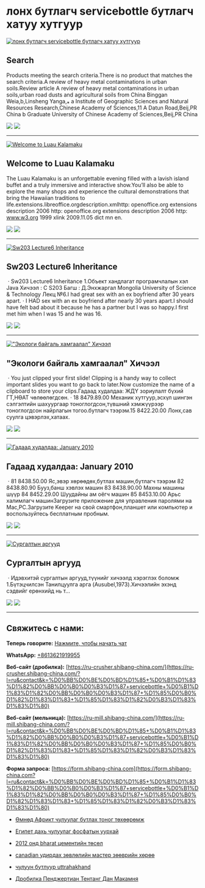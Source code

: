 # лонх бутлагч servicebottle бутлагч хатуу хутгуур

<a href="https://swt.shibang-china.com/?l=ru&img&k=%D0%BB%D0%BE%D0%BD%D1%85+%D0%B1%D1%83%D1%82%D0%BB%D0%B0%D0%B3%D1%87+servicebottle+%D0%B1%D1%83%D1%82%D0%BB%D0%B0%D0%B3%D1%87+%D1%85%D0%B0%D1%82%D1%83%D1%83+%D1%85%D1%83%D1%82%D0%B3%D1%83%D1%83%D1%80" target="_blank">![лонх бутлагч servicebottle бутлагч хатуу хутгуур](http://static.shibang-china.com/all-800x300/246.jpg)</a>

## Search
Products meeting the search criteria.There is no product that matches the search criteria.A review of heavy metal contaminations in urban soils.Review article A review of heavy metal contaminations in urban soils,urban road dusts and agricultural soils from China Binggan Weia,b,Linsheng Yanga,⁎ a Institute of Geographic Sciences and Natural Resources Research,Chinese Academy of Sciences,11 A Datun Road,Beij,PR China b Graduate University of Chinese Academy of Sciences,Beij,PR China


<a href="https://whatsapp.shibangsoft.com/WhatsApp.php" target="_blank" title="WhatsApp">![](http://static.shibang-china.com/icon/whatsapp.png)</a> <a href="https://swt.shibang-china.com/?l=ru&icon&k=%D0%BB%D0%BE%D0%BD%D1%85+%D0%B1%D1%83%D1%82%D0%BB%D0%B0%D0%B3%D1%87+servicebottle+%D0%B1%D1%83%D1%82%D0%BB%D0%B0%D0%B3%D1%87+%D1%85%D0%B0%D1%82%D1%83%D1%83+%D1%85%D1%83%D1%82%D0%B3%D1%83%D1%83%D1%80" target="_blank">![](http://static.shibang-china.com/icon/chat-ru.png)</a>

---

<a href="https://swt.shibang-china.com/?l=ru&img&k=%D0%BB%D0%BE%D0%BD%D1%85+%D0%B1%D1%83%D1%82%D0%BB%D0%B0%D0%B3%D1%87+servicebottle+%D0%B1%D1%83%D1%82%D0%BB%D0%B0%D0%B3%D1%87+%D1%85%D0%B0%D1%82%D1%83%D1%83+%D1%85%D1%83%D1%82%D0%B3%D1%83%D1%83%D1%80" target="_blank">![Welcome to Luau Kalamaku](http://static.shibang-china.com/all-800x300/1471.jpg)</a>

## Welcome to Luau Kalamaku
The Luau Kalamaku is an unforgettable evening filled with a lavish island buffet and a truly immersive and interactive show.You’ll also be able to explore the many shops and experience the cultural demonstrations that bring the Hawaiian traditions to life.extensions.libreoffice.orgdescription.xmlhttp: openoffice.org extensions description 2006 http: openoffice.org extensions description 2006 http: www.w3.org 1999 xlink 2009.11.05 dict mn en.


<a href="https://whatsapp.shibangsoft.com/WhatsApp.php" target="_blank" title="WhatsApp">![](http://static.shibang-china.com/icon/whatsapp.png)</a> <a href="https://swt.shibang-china.com/?l=ru&icon&k=%D0%BB%D0%BE%D0%BD%D1%85+%D0%B1%D1%83%D1%82%D0%BB%D0%B0%D0%B3%D1%87+servicebottle+%D0%B1%D1%83%D1%82%D0%BB%D0%B0%D0%B3%D1%87+%D1%85%D0%B0%D1%82%D1%83%D1%83+%D1%85%D1%83%D1%82%D0%B3%D1%83%D1%83%D1%80" target="_blank">![](http://static.shibang-china.com/icon/chat-ru.png)</a>

---

<a href="https://swt.shibang-china.com/?l=ru&img&k=%D0%BB%D0%BE%D0%BD%D1%85+%D0%B1%D1%83%D1%82%D0%BB%D0%B0%D0%B3%D1%87+servicebottle+%D0%B1%D1%83%D1%82%D0%BB%D0%B0%D0%B3%D1%87+%D1%85%D0%B0%D1%82%D1%83%D1%83+%D1%85%D1%83%D1%82%D0%B3%D1%83%D1%83%D1%80" target="_blank">![Sw203 Lecture6 Inheritance](http://static.shibang-china.com/all-800x300/144.jpg)</a>

## Sw203 Lecture6 Inheritance
&nbsp;&#0183;&#32;Sw203 Lecture6 Inheritance 1.Объект хандлагат програмчлалын хэл Java Хичээл : C S203 Багш : Д.Энхжаргал Mongolia University of Science &amp; Technology Лекц №6.I had great sex with an ex boyfriend after 30 years apart.&nbsp;&#0183;&#32;I HAD sex with an ex boyfriend after nearly 30 years apart.I should have felt bad about it because he has a partner but I was so happy.I first met him when I was 15 and he was 16.


<a href="https://whatsapp.shibangsoft.com/WhatsApp.php" target="_blank" title="WhatsApp">![](http://static.shibang-china.com/icon/whatsapp.png)</a> <a href="https://swt.shibang-china.com/?l=ru&icon&k=%D0%BB%D0%BE%D0%BD%D1%85+%D0%B1%D1%83%D1%82%D0%BB%D0%B0%D0%B3%D1%87+servicebottle+%D0%B1%D1%83%D1%82%D0%BB%D0%B0%D0%B3%D1%87+%D1%85%D0%B0%D1%82%D1%83%D1%83+%D1%85%D1%83%D1%82%D0%B3%D1%83%D1%83%D1%80" target="_blank">![](http://static.shibang-china.com/icon/chat-ru.png)</a>

---

<a href="https://swt.shibang-china.com/?l=ru&img&k=%D0%BB%D0%BE%D0%BD%D1%85+%D0%B1%D1%83%D1%82%D0%BB%D0%B0%D0%B3%D1%87+servicebottle+%D0%B1%D1%83%D1%82%D0%BB%D0%B0%D0%B3%D1%87+%D1%85%D0%B0%D1%82%D1%83%D1%83+%D1%85%D1%83%D1%82%D0%B3%D1%83%D1%83%D1%80" target="_blank">![&quot;Экологи байгаль хамгаалал&quot; Хичээл](http://static.shibang-china.com/all-800x300/695.jpg)</a>

## &quot;Экологи байгаль хамгаалал&quot; Хичээл
&nbsp;&#0183;&#32;You just clipped your first slide! Clipping is a handy way to collect important slides you want to go back to later.Now customize the name of a clipboard to store your clips.Гадаад худалдаа: ЖДҮ зориулалт бүхий ГТ,НӨАТ чөлөөлөгдсөн.&nbsp;&#0183;&#32;18 8479.89.00 Механик хутгуур,эсхүл шингэн сэлгэлтийн шахуургаар тоноглогдсон,түвшний хэмжүүрээр тоноглогдсон найрлагын тогоо.бутлагч тээрэм.15 8422.20.00 Лонх,сав суулга цэвэрлэх,хатаах.


<a href="https://whatsapp.shibangsoft.com/WhatsApp.php" target="_blank" title="WhatsApp">![](http://static.shibang-china.com/icon/whatsapp.png)</a> <a href="https://swt.shibang-china.com/?l=ru&icon&k=%D0%BB%D0%BE%D0%BD%D1%85+%D0%B1%D1%83%D1%82%D0%BB%D0%B0%D0%B3%D1%87+servicebottle+%D0%B1%D1%83%D1%82%D0%BB%D0%B0%D0%B3%D1%87+%D1%85%D0%B0%D1%82%D1%83%D1%83+%D1%85%D1%83%D1%82%D0%B3%D1%83%D1%83%D1%80" target="_blank">![](http://static.shibang-china.com/icon/chat-ru.png)</a>

---

<a href="https://swt.shibang-china.com/?l=ru&img&k=%D0%BB%D0%BE%D0%BD%D1%85+%D0%B1%D1%83%D1%82%D0%BB%D0%B0%D0%B3%D1%87+servicebottle+%D0%B1%D1%83%D1%82%D0%BB%D0%B0%D0%B3%D1%87+%D1%85%D0%B0%D1%82%D1%83%D1%83+%D1%85%D1%83%D1%82%D0%B3%D1%83%D1%83%D1%80" target="_blank">![Гадаад худалдаа: January 2010](http://static.shibang-china.com/all-800x300/1352.jpg)</a>

## Гадаад худалдаа: January 2010
&nbsp;&#0183;&#32;81 8438.50.00 Яс,эвэр хөрөөдөх,бутлах машин,бутлагч тээрэм 82 8438.80.90 Бууз,банш хэвлэх машин 83 8438.90.00 Махны машины шүүр 84 8452.29.00 Шуудайны ам оёгч машин 85 8453.10.00 Арьс халимлагч машинЗагрузите приложение для управления паролями на Mac,PC.Загрузите Keeper на свой смартфон,планшет или компьютер и воспользуйтесь бесплатным пробным.


<a href="https://whatsapp.shibangsoft.com/WhatsApp.php" target="_blank" title="WhatsApp">![](http://static.shibang-china.com/icon/whatsapp.png)</a> <a href="https://swt.shibang-china.com/?l=ru&icon&k=%D0%BB%D0%BE%D0%BD%D1%85+%D0%B1%D1%83%D1%82%D0%BB%D0%B0%D0%B3%D1%87+servicebottle+%D0%B1%D1%83%D1%82%D0%BB%D0%B0%D0%B3%D1%87+%D1%85%D0%B0%D1%82%D1%83%D1%83+%D1%85%D1%83%D1%82%D0%B3%D1%83%D1%83%D1%80" target="_blank">![](http://static.shibang-china.com/icon/chat-ru.png)</a>

---

<a href="https://swt.shibang-china.com/?l=ru&img&k=%D0%BB%D0%BE%D0%BD%D1%85+%D0%B1%D1%83%D1%82%D0%BB%D0%B0%D0%B3%D1%87+servicebottle+%D0%B1%D1%83%D1%82%D0%BB%D0%B0%D0%B3%D1%87+%D1%85%D0%B0%D1%82%D1%83%D1%83+%D1%85%D1%83%D1%82%D0%B3%D1%83%D1%83%D1%80" target="_blank">![Сургалтын аргууд](http://static.shibang-china.com/all-800x300/744.jpg)</a>

## Сургалтын аргууд
&nbsp;&#0183;&#32;Идэвхитэй сургалтын аргууд,түүнийг хичээлд хэрэглэх боломж 1.Бүтэцчилсэн Танилцуулга арга (Ausubel,1973).Хичээлийн эхэнд сэдвийг ерөнхийд нь т…

<a href="https://whatsapp.shibangsoft.com/WhatsApp.php" target="_blank" title="WhatsApp">![](http://static.shibang-china.com/icon/whatsapp.png)</a> <a href="https://swt.shibang-china.com/?l=ru&icon&k=%D0%BB%D0%BE%D0%BD%D1%85+%D0%B1%D1%83%D1%82%D0%BB%D0%B0%D0%B3%D1%87+servicebottle+%D0%B1%D1%83%D1%82%D0%BB%D0%B0%D0%B3%D1%87+%D1%85%D0%B0%D1%82%D1%83%D1%83+%D1%85%D1%83%D1%82%D0%B3%D1%83%D1%83%D1%80" target="_blank">![](http://static.shibang-china.com/icon/chat-ru.png)</a>

---
## Свяжитесь с нами:

**Теперь говорите:** [Нажмите, чтобы начать чат](https://swt.shibang-china.com?l=ru&contact&k=%D0%BB%D0%BE%D0%BD%D1%85+%D0%B1%D1%83%D1%82%D0%BB%D0%B0%D0%B3%D1%87+servicebottle+%D0%B1%D1%83%D1%82%D0%BB%D0%B0%D0%B3%D1%87+%D1%85%D0%B0%D1%82%D1%83%D1%83+%D1%85%D1%83%D1%82%D0%B3%D1%83%D1%83%D1%80)

**WhatsApp:**  [+8613621919955](https://whatsapp.shibangsoft.com/WhatsApp.php)

**Веб-сайт (дробилка):** [https://ru-crusher.shibang-china.com/](https://ru-crusher.shibang-china.com/?l=ru&contact&k=%D0%BB%D0%BE%D0%BD%D1%85+%D0%B1%D1%83%D1%82%D0%BB%D0%B0%D0%B3%D1%87+servicebottle+%D0%B1%D1%83%D1%82%D0%BB%D0%B0%D0%B3%D1%87+%D1%85%D0%B0%D1%82%D1%83%D1%83+%D1%85%D1%83%D1%82%D0%B3%D1%83%D1%83%D1%80)

**Веб-сайт (мельница):** [https://ru-mill.shibang-china.com/](https://ru-mill.shibang-china.com/?l=ru&contact&k=%D0%BB%D0%BE%D0%BD%D1%85+%D0%B1%D1%83%D1%82%D0%BB%D0%B0%D0%B3%D1%87+servicebottle+%D0%B1%D1%83%D1%82%D0%BB%D0%B0%D0%B3%D1%87+%D1%85%D0%B0%D1%82%D1%83%D1%83+%D1%85%D1%83%D1%82%D0%B3%D1%83%D1%83%D1%80)

**Форма запроса:** [https://form.shibang-china.com](https://form.shibang-china.com?l=ru&contact&k=%D0%BB%D0%BE%D0%BD%D1%85+%D0%B1%D1%83%D1%82%D0%BB%D0%B0%D0%B3%D1%87+servicebottle+%D0%B1%D1%83%D1%82%D0%BB%D0%B0%D0%B3%D1%87+%D1%85%D0%B0%D1%82%D1%83%D1%83+%D1%85%D1%83%D1%82%D0%B3%D1%83%D1%83%D1%80)

* [Өмнөд Африкт чулуулаг бутлах тоног төхөөрөмж](../128/%D3%A8%D0%BC%D0%BD%D3%A9%D0%B4%20%D0%90%D1%84%D1%80%D0%B8%D0%BA%D1%82%20%D1%87%D1%83%D0%BB%D1%83%D1%83%D0%BB%D0%B0%D0%B3%20%D0%B1%D1%83%D1%82%D0%BB%D0%B0%D1%85%20%D1%82%D0%BE%D0%BD%D0%BE%D0%B3%20%D1%82%D3%A9%D1%85%D3%A9%D3%A9%D1%80%D3%A9%D0%BC%D0%B6.md)

* [Египет дахь чулуулаг фосфатын уурхай](../129/%D0%95%D0%B3%D0%B8%D0%BF%D0%B5%D1%82%20%D0%B4%D0%B0%D1%85%D1%8C%20%D1%87%D1%83%D0%BB%D1%83%D1%83%D0%BB%D0%B0%D0%B3%20%D1%84%D0%BE%D1%81%D1%84%D0%B0%D1%82%D1%8B%D0%BD%20%D1%83%D1%83%D1%80%D1%85%D0%B0%D0%B9.md)

* [2012 онд bharat цементийн төсөл](../128/2012%20%D0%BE%D0%BD%D0%B4%20bharat%20%D1%86%D0%B5%D0%BC%D0%B5%D0%BD%D1%82%D0%B8%D0%B9%D0%BD%20%D1%82%D3%A9%D1%81%D3%A9%D0%BB.md)

* [canadian удирдах зөвлөлийн мастер зөөврийн хөрөө](../127/canadian%20%D1%83%D0%B4%D0%B8%D1%80%D0%B4%D0%B0%D1%85%20%D0%B7%D3%A9%D0%B2%D0%BB%D3%A9%D0%BB%D0%B8%D0%B9%D0%BD%20%D0%BC%D0%B0%D1%81%D1%82%D0%B5%D1%80%20%D0%B7%D3%A9%D3%A9%D0%B2%D1%80%D0%B8%D0%B9%D0%BD%20%D1%85%D3%A9%D1%80%D3%A9%D3%A9.md)

* [чулуун бутлуур uttrahakhand](../126/%D1%87%D1%83%D0%BB%D1%83%D1%83%D0%BD%20%D0%B1%D1%83%D1%82%D0%BB%D1%83%D1%83%D1%80%20uttrahakhand.md)

* [Дробилка Пенджертиан Тентанг Дан Макамня](../126/%D0%94%D1%80%D0%BE%D0%B1%D0%B8%D0%BB%D0%BA%D0%B0%20%D0%9F%D0%B5%D0%BD%D0%B4%D0%B6%D0%B5%D1%80%D1%82%D0%B8%D0%B0%D0%BD%20%D0%A2%D0%B5%D0%BD%D1%82%D0%B0%D0%BD%D0%B3%20%D0%94%D0%B0%D0%BD%20%D0%9C%D0%B0%D0%BA%D0%B0%D0%BC%D0%BD%D1%8F.md)